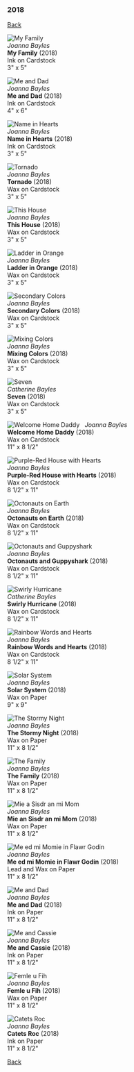 ### 2018
[Back](https://github.com/joebayles/art-gallery/blob/master/readme.md)

![My Family](https://github.com/joebayles/art-gallery/blob/master/2018/My_Family.jpg)  
*Joanna Bayles*\
__My Family__ (2018)  
Ink on Cardstock  
3" x 5"

![Me and Dad](https://github.com/joebayles/art-gallery/blob/master/2018/Me_and_Dad.jpg)  
*Joanna Bayles*\
__Me and Dad__ (2018)  
Ink on Cardstock  
4" x 6"

![Name in Hearts](https://github.com/joebayles/art-gallery/blob/master/2018/Name_in_Hearts.jpg)  
*Joanna Bayles*\
__Name in Hearts__ (2018)  
Ink on Cardstock  
3" x 5"

![Tornado](https://github.com/joebayles/art-gallery/blob/master/2018/Tornado.jpg)  
*Joanna Bayles*\
__Tornado__ (2018)  
Wax on Cardstock  
3" x 5"

![This House](https://github.com/joebayles/art-gallery/blob/master/2018/This_House.jpg)  
*Joanna Bayles*\
__This House__ (2018)  
Wax on Cardstock  
3" x 5"

![Ladder in Orange](https://github.com/joebayles/art-gallery/blob/master/2018/Ladder_in_Orange.jpg)  
*Joanna Bayles*\
__Ladder in Orange__ (2018)  
Wax on Cardstock  
3" x 5"

![Secondary Colors](https://github.com/joebayles/art-gallery/blob/master/2018/Secondary_Colors.jpg)  
*Joanna Bayles*\
__Secondary Colors__ (2018)  
Wax on Cardstock  
3" x 5"

![Mixing Colors](https://github.com/joebayles/art-gallery/blob/master/2018/Mixing_Colors.jpg)  
*Joanna Bayles*\
__Mixing Colors__ (2018)  
Wax on Cardstock  
3" x 5"

![Seven](https://github.com/joebayles/art-gallery/blob/master/2018/Seven.jpg)  
*Catherine Bayles*\
__Seven__ (2018)  
Wax on Cardstock  
3" x 5"

![Welcome Home Daddy](https://github.com/joebayles/art-gallery/blob/master/2018/Welcome_Home_Daddy.jpg)  
*Joanna Bayles*\
__Welcome Home Daddy__ (2018)  
Wax on Cardstock  
11" x 8 1/2"

![Purple-Red House with Hearts](https://github.com/joebayles/art-gallery/blob/master/2018/Purple-Red_House_with_Hearts.jpg)  
*Joanna Bayles*\
__Purple-Red House with Hearts__ (2018)  
Wax on Cardstock  
8 1/2" x 11"

![Octonauts on Earth](https://github.com/joebayles/art-gallery/blob/master/2018/Octonauts_on_Earth.jpg)  
*Joanna Bayles*\
__Octonauts on Earth__ (2018)  
Wax on Cardstock  
8 1/2" x 11"

![Octonauts and Guppyshark](https://github.com/joebayles/art-gallery/blob/master/2018/Octonauts_and_Guppyshark.jpg)  
*Joanna Bayles*\
__Octonauts and Guppyshark__ (2018)  
Wax on Cardstock  
8 1/2" x 11"

![Swirly Hurricane](https://github.com/joebayles/art-gallery/blob/master/2018/Swirly_Hurricane.jpg)  
*Catherine Bayles*\
__Swirly Hurricane__ (2018)  
Wax on Cardstock  
8 1/2" x 11"

![Rainbow Words and Hearts](https://github.com/joebayles/art-gallery/blob/master/2018/Rainbow_Words_and_Hearts.jpg)  
*Joanna Bayles*\
__Rainbow Words and Hearts__ (2018)  
Wax on Cardstock  
8 1/2" x 11"

![Solar System](https://github.com/joebayles/art-gallery/blob/master/2018/Solar_System.jpg)  
*Joanna Bayles*\
__Solar System__ (2018)  
Wax on Paper  
9" x 9"

![The Stormy Night](https://github.com/joebayles/art-gallery/blob/master/2018/The_Stormy_Night.jpg)  
*Joanna Bayles*\
__The Stormy Night__ (2018)  
Wax on Paper  
11" x 8 1/2"

![The Family](https://github.com/joebayles/art-gallery/blob/master/2018/The_Family.jpg)  
*Joanna Bayles*\
__The Family__ (2018)  
Wax on Paper  
11" x 8 1/2"

![Mie a Sisdr an mi Mom](https://github.com/joebayles/art-gallery/blob/master/2018/Mie_an_Sisdr_an_Mi_Mom.jpg)  
*Joanna Bayles*\
__Mie an Sisdr an mi Mom__ (2018)  
Wax on Paper  
11" x 8 1/2"

![Me ed mi Momie in Flawr Godin](https://github.com/joebayles/art-gallery/blob/master/2018/Me_ed_mi_Momie_in_Flawr_Godin.jpg)  
*Joanna Bayles*\
__Me ed mi Momie in Flawr Godin__ (2018)  
Lead and Wax on Paper  
11" x 8 1/2"

![Me and Dad](https://github.com/joebayles/art-gallery/blob/master/2018/Me_and_Dad.jpg)  
*Joanna Bayles*\
__Me and Dad__ (2018)  
Ink on Paper  
11" x 8 1/2"

![Me and Cassie](https://github.com/joebayles/art-gallery/blob/master/2018/Me_and_Cassie.jpg)  
*Joanna Bayles*\
__Me and Cassie__ (2018)  
Ink on Paper  
11" x 8 1/2"

![Femle u Fih](https://github.com/joebayles/art-gallery/blob/master/2018/Femle_uf_Fih.jpg)  
*Joanna Bayles*\
__Femle u Fih__ (2018)  
Wax on Paper  
11" x 8 1/2"

![Catets Roc](https://github.com/joebayles/art-gallery/blob/master/2018/Catets_Roc.jpg)  
*Joanna Bayles*\
__Catets Roc__ (2018)  
Ink on Paper  
11" x 8 1/2"

[Back](https://github.com/joebayles/art-gallery/blob/master/readme.md)